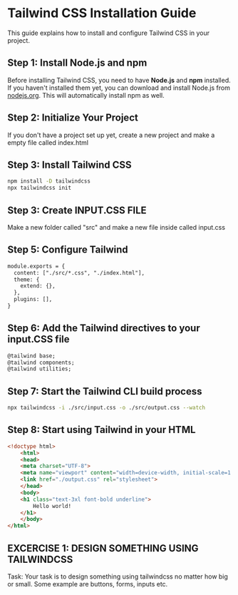 # Tailwind CSS Installation Guide

This guide explains how to install and configure Tailwind CSS in your project.

## Step 1: Install Node.js and npm

Before installing Tailwind CSS, you need to have **Node.js** and **npm** installed. If you haven't installed them yet, you can download and install Node.js from [nodejs.org](https://nodejs.org/). This will automatically install npm as well.

## Step 2: Initialize Your Project

If you don't have a project set up yet, create a new project and make a empty file called index.html

## Step 3: Install Tailwind CSS
```bash
npm install -D tailwindcss
npx tailwindcss init

```
## Step 3: Create INPUT.CSS FILE
Make a new folder called "src" and make a new file inside called input.css

## Step 5: Configure Tailwind
```html
module.exports = {
  content: ["./src/*.css", "./index.html"],
  theme: {
    extend: {},
  },
  plugins: [],
}

```

## Step 6: Add the Tailwind directives to your input.CSS file
```html
@tailwind base;
@tailwind components;
@tailwind utilities;
```

## Step 7: Start the Tailwind CLI build process
```bash
npx tailwindcss -i ./src/input.css -o ./src/output.css --watch

```
## Step 8: Start using Tailwind in your HTML
```html
<!doctype html>
    <html>
    <head>
    <meta charset="UTF-8">
    <meta name="viewport" content="width=device-width, initial-scale=1.0">
    <link href="./output.css" rel="stylesheet">
    </head>
    <body>
    <h1 class="text-3xl font-bold underline">
        Hello world!
    </h1>
    </body>
</html>
```


## EXCERCISE 1: DESIGN SOMETHING USING TAILWINDCSS
Task: Your task is to design something using tailwindcss no matter how big or small. Some example are buttons, forms, inputs etc.

